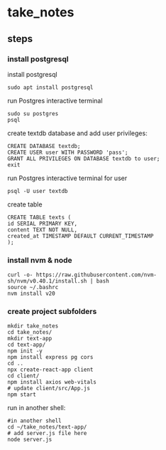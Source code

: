 # take_notes

## steps

### install postgresql

install postgresql
```
sudo apt install postgresql
```

run Postgres interactive terminal
```
sudo su postgres
psql
```

create textdb database and add user privileges:
```
CREATE DATABASE textdb;
CREATE USER user WITH PASSWORD 'pass';
GRANT ALL PRIVILEGES ON DATABASE textdb to user;
exit
```

run Postgres interactive terminal for user
```
psql -U user textdb
```

create table
```
CREATE TABLE texts (
id SERIAL PRIMARY KEY,
content TEXT NOT NULL,
created_at TIMESTAMP DEFAULT CURRENT_TIMESTAMP
);
```
### install nvm & node

```
curl -o- https://raw.githubusercontent.com/nvm-sh/nvm/v0.40.1/install.sh | bash
source ~/.bashrc 
nvm install v20
```

### create project subfolders

```
mkdir take_notes
cd take_notes/
mkdir text-app
cd text-app/
npm init -y
npm install express pg cors
cd ..
npx create-react-app client
cd client/
npm install axios web-vitals
# update client/src/App.js
npm start
```

run in another shell:
```
#in another shell
cd ~/take_notes/text-app/
# add server.js file here
node server.js
```
